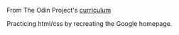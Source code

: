 From The Odin Project's [curriculum](http://www.theodinproject.com/courses/web-development-101/lessons/html-css)

Practicing html/css by recreating the Google homepage.
